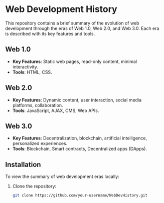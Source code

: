 # Web Development History

This repository contains a brief summary of the evolution of web development through the eras of Web 1.0, Web 2.0, and Web 3.0. Each era is described with its key features and tools.

## Web 1.0
- **Key Features**: Static web pages, read-only content, minimal interactivity.
- **Tools**: HTML, CSS.
  
## Web 2.0
- **Key Features**: Dynamic content, user interaction, social media platforms, collaboration.
- **Tools**: JavaScript, AJAX, CMS, Web APIs.

## Web 3.0
- **Key Features**: Decentralization, blockchain, artificial intelligence, personalized experiences.
- **Tools**: Blockchain, Smart contracts, Decentralized apps (DApps).

## Installation

To view the summary of web development eras locally:
1. Clone the repository:
   ```bash
   git clone https://github.com/your-username/WebDevHistory.git
